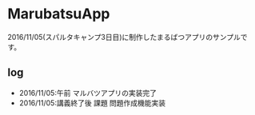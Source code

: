 # MarubatsuApp
2016/11/05(スパルタキャンプ3日目)に制作したまるばつアプリのサンプルです。

## log

* 2016/11/05:午前 マルバツアプリの実装完了
* 2016/11/05:講義終了後 課題 問題作成機能実装
